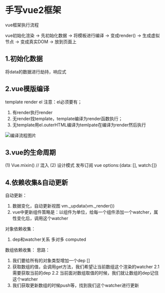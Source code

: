 <!--
 * @Author: zhangchunjie8 zhangchunjie8@jd.com
 * @Date: 2023-08-03 21:26:25
 * @LastEditors: zhangchunjie8 zhangchunjie8@jd.com
 * @LastEditTime: 2023-08-03 21:26:48
-->
# 手写vue2框架
vue框架执行流程

vue初始化渲染 -> 先初始化数据 -> 将模板进行编译 -> 变成render() -> 生成虚拟节点 -> 变成真实DOM -> 放到页面上

## 1.初始化数据
将data的数据进行劫持，响应式

## 2.vue模版编译
template render el 
注意：el必须要有；

1. 有render执行render
2. 无render找template，template编译为render函数执行；
3. 无template用el.outerHTML编译为temlpate在编译为render然后执行

![编译流程图片](https://cdn.jsdelivr.net/gh/chunjie-zhang/common-drawing-bed@dev/xxx/lifecycle.67er4mv42ac0.webp)

## 3.vue的生命周期
(1) Vue.mixin() // 混入
(2) 设计模式 发布订阅 vue options:{data: [], watch:[]}

## 4.依赖收集&自动更新
自动更新：
1. 数据变化，自动更新视图 vm._updata(vm._render())
2. vue中更新组件策略是：以组件为单位，给每一个组件添加一个watcher，属性变化后，调用这个watcher

对象依赖收集：
1. dep和watcher关系 多对多 computed

数组依赖收集：
思路：
1. 我们要给所有的对象类型增加一个dep []
2. 获取数组的值，会调用get方法，我们希望让当前数组这个渲染的watcher
  2.1 需要获取当前的dep
  2.2 当前面对数组取值的时候，我们就让数组的dep记住这个watcher
3. 我们获取更新数组的时候push等，找到我们这个watcher进行更新
